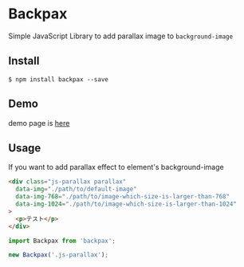 # Backpax
Simple JavaScript Library to add parallax image to `background-image`

## Install

```
$ npm install backpax --save
```

## Demo

demo page is [here](https://appleple.github.io/backpax)

## Usage

If you want to add parallax effect to element's background-image

```html
<div class="js-parallax parallax" 
  data-img="./path/to/default-image"
  data-img-768="./path/to/image-which-size-is-larger-than-768"
  data-img-1024="./path/to/image-which-size-is-larger-than-1024"
>
  <p>テスト</p>
</div>
```

```js
import Backpax from 'backpax';

new Backpax('.js-parallax');
```

